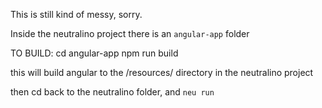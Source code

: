 This is still kind of messy, sorry.

Inside the neutralino project there is an `angular-app` folder

TO BUILD:
cd angular-app
npm run build

this will build angular to the /resources/ directory in the neutralino project

then cd back to the neutralino folder, and `neu run`
